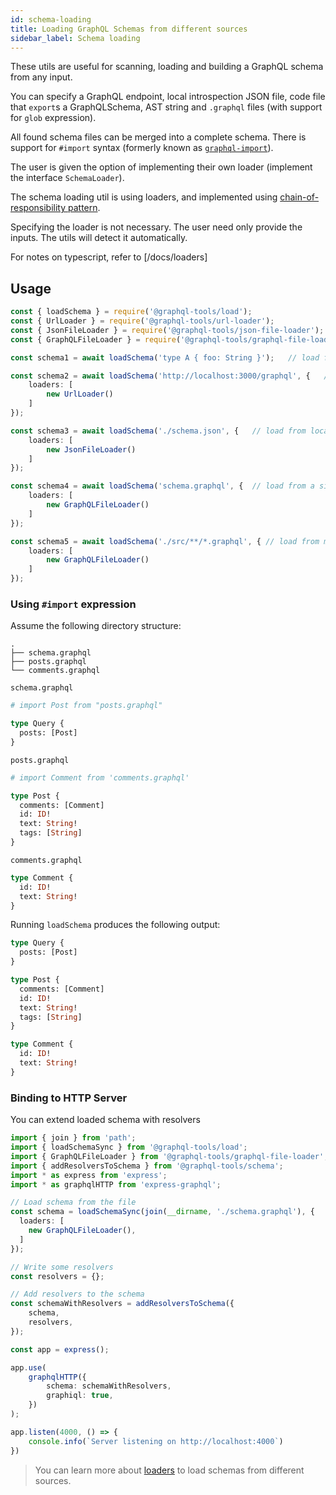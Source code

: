```yaml
---
id: schema-loading
title: Loading GraphQL Schemas from different sources
sidebar_label: Schema loading
---
```


These utils are useful for scanning, loading and building a GraphQL schema from any input.

You can specify a GraphQL endpoint, local introspection JSON file, code file that `export`s a GraphQLSchema, AST string and `.graphql` files (with support for `glob` expression).

All found schema files can be merged into a complete schema. There is support for `#import` syntax (formerly known as [`graphql-import`](https://github.com/ardatan/graphql-import)).

The user is given the option of implementing their own loader (implement the interface `SchemaLoader`).

The schema loading util is using loaders, and implemented using [chain-of-responsibility pattern](https://en.wikipedia.org/wiki/Chain-of-responsibility_pattern).

Specifying the loader is not necessary. The user need only provide the inputs. The utils will detect it automatically.

For notes on typescript, refer to [/docs/loaders]

## Usage

```ts
const { loadSchema } = require('@graphql-tools/load');
const { UrlLoader } = require('@graphql-tools/url-loader');
const { JsonFileLoader } = require('@graphql-tools/json-file-loader');
const { GraphQLFileLoader } = require('@graphql-tools/graphql-file-loader');

const schema1 = await loadSchema('type A { foo: String }');   // load from string w/ no loaders

const schema2 = await loadSchema('http://localhost:3000/graphql', {   // load from endpoint
    loaders: [
        new UrlLoader()
    ]
});

const schema3 = await loadSchema('./schema.json', {   // load from local json file
    loaders: [
        new JsonFileLoader()
    ]
});

const schema4 = await loadSchema('schema.graphql', {  // load from a single schema file
    loaders: [
        new GraphQLFileLoader()
    ]
});

const schema5 = await loadSchema('./src/**/*.graphql', { // load from multiple files using glob
    loaders: [
        new GraphQLFileLoader()
    ]
});
```

### Using `#import` expression

Assume the following directory structure:

```
.
├── schema.graphql
├── posts.graphql
└── comments.graphql
```

`schema.graphql`

```graphql
# import Post from "posts.graphql"

type Query {
  posts: [Post]
}
```

`posts.graphql`

```graphql
# import Comment from 'comments.graphql'

type Post {
  comments: [Comment]
  id: ID!
  text: String!
  tags: [String]
}
```

`comments.graphql`

```graphql
type Comment {
  id: ID!
  text: String!
}
```

Running `loadSchema` produces the following output:

```graphql
type Query {
  posts: [Post]
}

type Post {
  comments: [Comment]
  id: ID!
  text: String!
  tags: [String]
}

type Comment {
  id: ID!
  text: String!
}
```
### Binding to HTTP Server

You can extend loaded schema with resolvers

```ts
import { join } from 'path';
import { loadSchemaSync } from '@graphql-tools/load';
import { GraphQLFileLoader } from '@graphql-tools/graphql-file-loader';
import { addResolversToSchema } from '@graphql-tools/schema';
import * as express from 'express';
import * as graphqlHTTP from 'express-graphql';

// Load schema from the file
const schema = loadSchemaSync(join(__dirname, './schema.graphql'), {
  loaders: [
    new GraphQLFileLoader(),
  ]
});

// Write some resolvers
const resolvers = {};

// Add resolvers to the schema
const schemaWithResolvers = addResolversToSchema({
    schema,
    resolvers,
});

const app = express();

app.use(
    graphqlHTTP({
        schema: schemaWithResolvers,
        graphiql: true,
    })
);

app.listen(4000, () => {
    console.info(`Server listening on http://localhost:4000`)
})

```

> You can learn more about [loaders](/docs/loaders) to load schemas from different sources.
